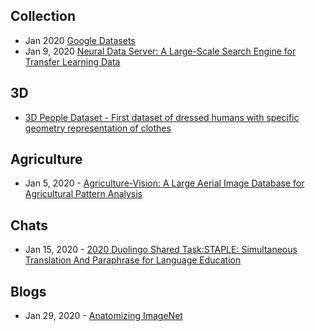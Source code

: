 
## Collection
- Jan 2020 [Google Datasets](https://twitter.com/JeffDean/status/1220398456096710656)
- Jan 9, 2020 [Neural Data Server: A Large-Scale Search Engine for Transfer Learning Data](https://arxiv.org/abs/2001.02799)


## 3D
- [3D People Dataset - First dataset of dressed humans with specific geometry representation of clothes](https://cv.iri.upc-csic.es/)

## Agriculture
- Jan 5, 2020 - [Agriculture-Vision: A Large Aerial Image Database for Agricultural Pattern Analysis](https://arxiv.org/abs/2001.01306)

## Chats
- Jan 15, 2020 - [2020 Duolingo Shared Task:STAPLE: Simultaneous Translation And Paraphrase for Language Education](http://sharedtask.duolingo.com/#data)

## Blogs
- Jan 29, 2020 - [Anatomizing ImageNet](https://gab41.lab41.org/anatomizing-imagenet-bc16b8335d11)
